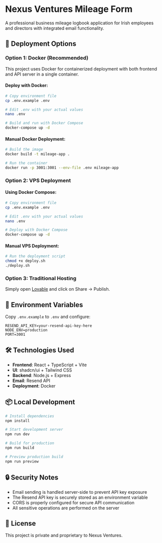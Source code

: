 # Nexus Ventures Mileage Form

A professional business mileage logbook application for Irish employees and directors with integrated email functionality.

## 🚀 Deployment Options

### Option 1: Docker (Recommended)

This project uses Docker for containerized deployment with both frontend and API server in a single container.

#### Deploy with Docker:

```bash
# Copy environment file
cp .env.example .env

# Edit .env with your actual values
nano .env

# Build and run with Docker Compose
docker-compose up -d
```

#### Manual Docker Deployment:

```bash
# Build the image
docker build -t mileage-app .

# Run the container
docker run -p 3001:3001 --env-file .env mileage-app
```

### Option 2: VPS Deployment

#### Using Docker Compose:

```bash
# Copy environment file
cp .env.example .env

# Edit .env with your actual values
nano .env

# Deploy with Docker Compose
docker-compose up -d
```

#### Manual VPS Deployment:

```bash
# Run the deployment script
chmod +x deploy.sh
./deploy.sh
```

### Option 3: Traditional Hosting

Simply open [Lovable](https://lovable.dev/projects/09dd6b8d-6651-4a29-ad95-825344cc34ea) and click on Share -> Publish.

## 🔧 Environment Variables

Copy `.env.example` to `.env` and configure:

```env
RESEND_API_KEY=your-resend-api-key-here
NODE_ENV=production
PORT=3001
```

## 🛠️ Technologies Used

- **Frontend**: React + TypeScript + Vite
- **UI**: shadcn/ui + Tailwind CSS
- **Backend**: Node.js + Express
- **Email**: Resend API
- **Deployment**: Docker

## 📦 Local Development

```bash
# Install dependencies
npm install

# Start development server
npm run dev

# Build for production
npm run build

# Preview production build
npm run preview
```

## 🔒 Security Notes

- Email sending is handled server-side to prevent API key exposure
- The Resend API key is securely stored as an environment variable
- CORS is properly configured for secure API communication
- All sensitive operations are performed on the server

## 📄 License

This project is private and proprietary to Nexus Ventures.
